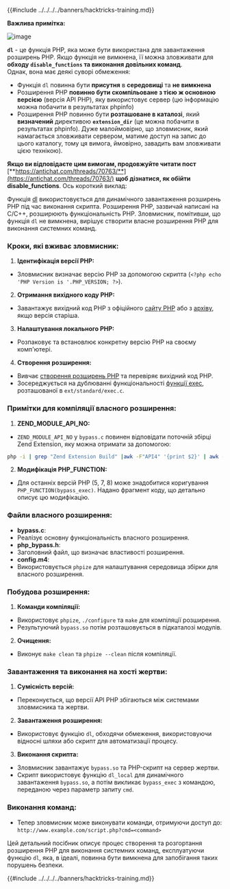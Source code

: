 {{#include ../../../../banners/hacktricks-training.md}}

**Важлива примітка:**

![image](https://user-images.githubusercontent.com/84577967/174675487-a4c4ca06-194f-4725-85af-231a2f35d56c.png)

**`dl`** - це функція PHP, яка може бути використана для завантаження розширень PHP. Якщо функція не вимкнена, її можна зловживати для **обходу `disable_functions` та виконання довільних команд**.\
Однак, вона має деякі суворі обмеження:

- Функція `dl` повинна бути **присутня** в **середовищі** та **не вимкнена**
- Розширення PHP **повинно бути скомпільоване з тією ж основною версією** (версія API PHP), яку використовує сервер (цю інформацію можна побачити в результатах phpinfo)
- Розширення PHP повинно бути **розташоване в каталозі**, який **визначений** директивою **`extension_dir`** (це можна побачити в результатах phpinfo). Дуже малоймовірно, що зловмисник, який намагається зловживати сервером, матиме доступ на запис до цього каталогу, тому ця вимога, ймовірно, завадить вам зловживати цією технікою).

**Якщо ви відповідаєте цим вимогам, продовжуйте читати пост** [**https://antichat.com/threads/70763/**](https://antichat.com/threads/70763/) **щоб дізнатися, як обійти disable_functions**. Ось короткий виклад:

Функція [dl](http://www.php.net/manual/en/function.dl.php) використовується для динамічного завантаження розширень PHP під час виконання скрипта. Розширення PHP, зазвичай написані на C/C++, розширюють функціональність PHP. Зловмисник, помітивши, що функція `dl` не вимкнена, вирішує створити власне розширення PHP для виконання системних команд.

### Кроки, які вживає зловмисник:

1. **Ідентифікація версії PHP:**

- Зловмисник визначає версію PHP за допомогою скрипта (`<?php echo 'PHP Version is '.PHP_VERSION; ?>`).

2. **Отримання вихідного коду PHP:**

- Завантажує вихідний код PHP з офіційного [сайту PHP](http://www.php.net/downloads.php) або з [архіву](http://museum.php.net), якщо версія старіша.

3. **Налаштування локального PHP:**

- Розпаковує та встановлює конкретну версію PHP на своєму комп'ютері.

4. **Створення розширення:**
- Вивчає [створення розширень PHP](http://www.php.net/manual/en/zend.creating.php) та перевіряє вихідний код PHP.
- Зосереджується на дублюванні функціональності [функції exec](http://www.php.net/manual/en/function.exec.php), розташованої в `ext/standard/exec.c`.

### Примітки для компіляції власного розширення:

1. **ZEND_MODULE_API_NO:**

- `ZEND_MODULE_API_NO` у `bypass.c` повинен відповідати поточній збірці Zend Extension, яку можна отримати за допомогою:
```bash
php -i | grep "Zend Extension Build" |awk -F"API4" '{print $2}' | awk -F"," '{print $1}'
```

2. **Модифікація PHP_FUNCTION:**
- Для останніх версій PHP (5, 7, 8) може знадобитися коригування `PHP_FUNCTION(bypass_exec)`. Надано фрагмент коду, що детально описує цю модифікацію.

### Файли власного розширення:

- **bypass.c**:
- Реалізує основну функціональність власного розширення.
- **php_bypass.h**:
- Заголовний файл, що визначає властивості розширення.
- **config.m4**:
- Використовується `phpize` для налаштування середовища збірки для власного розширення.

### Побудова розширення:

1. **Команди компіляції:**

- Використовує `phpize`, `./configure` та `make` для компіляції розширення.
- Результуючий `bypass.so` потім розташовується в підкаталозі модулів.

2. **Очищення:**
- Виконує `make clean` та `phpize --clean` після компіляції.

### Завантаження та виконання на хості жертви:

1. **Сумісність версій:**

- Переконується, що версії API PHP збігаються між системами зловмисника та жертви.

2. **Завантаження розширення:**

- Використовує функцію `dl`, обходячи обмеження, використовуючи відносні шляхи або скрипт для автоматизації процесу.

3. **Виконання скрипта:**
- Зловмисник завантажує `bypass.so` та PHP-скрипт на сервер жертви.
- Скрипт використовує функцію `dl_local` для динамічного завантаження `bypass.so`, а потім викликає `bypass_exec` з командою, переданою через параметр запиту `cmd`.

### Виконання команд:

- Тепер зловмисник може виконувати команди, отримуючи доступ до: `http://www.example.com/script.php?cmd=<command>`

Цей детальний посібник описує процес створення та розгортання розширення PHP для виконання системних команд, експлуатуючи функцію `dl`, яка, в ідеалі, повинна бути вимкнена для запобігання таких порушень безпеки.

{{#include ../../../../banners/hacktricks-training.md}}
